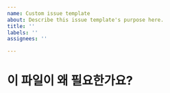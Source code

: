 ```yaml
---
name: Custom issue template
about: Describe this issue template's purpose here.
title: ''
labels: ''
assignees: ''

---
```


# 이 파일이 왜 필요한가요?
